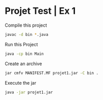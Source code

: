 # Projet Test | Ex 1

Compile this project
```bash
javac -d bin *.java
```

Run this Project
```bash
java -cp bin Main
```

Create an archive
```bash
jar cmfv MANIFEST.MF projet1.jar -C bin .
```

Execute the jar
```bash
java -jar projet1.jar
```